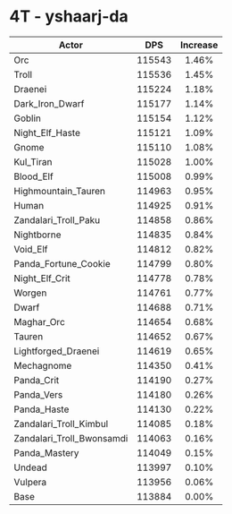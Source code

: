 # 4T - yshaarj-da
| Actor | DPS | Increase |
|---|:---:|:---:|
|Orc|115543|1.46%|
|Troll|115536|1.45%|
|Draenei|115224|1.18%|
|Dark_Iron_Dwarf|115177|1.14%|
|Goblin|115154|1.12%|
|Night_Elf_Haste|115121|1.09%|
|Gnome|115110|1.08%|
|Kul_Tiran|115028|1.00%|
|Blood_Elf|115008|0.99%|
|Highmountain_Tauren|114963|0.95%|
|Human|114925|0.91%|
|Zandalari_Troll_Paku|114858|0.86%|
|Nightborne|114835|0.84%|
|Void_Elf|114812|0.82%|
|Panda_Fortune_Cookie|114799|0.80%|
|Night_Elf_Crit|114778|0.78%|
|Worgen|114761|0.77%|
|Dwarf|114688|0.71%|
|Maghar_Orc|114654|0.68%|
|Tauren|114652|0.67%|
|Lightforged_Draenei|114619|0.65%|
|Mechagnome|114350|0.41%|
|Panda_Crit|114190|0.27%|
|Panda_Vers|114180|0.26%|
|Panda_Haste|114130|0.22%|
|Zandalari_Troll_Kimbul|114085|0.18%|
|Zandalari_Troll_Bwonsamdi|114063|0.16%|
|Panda_Mastery|114049|0.15%|
|Undead|113997|0.10%|
|Vulpera|113956|0.06%|
|Base|113884|0.00%|
